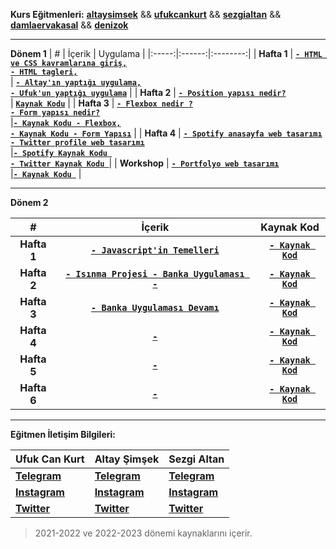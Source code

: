 **Kurs Eğitmenleri:** [**altaysimsek**](https://github.com/altaysimsek) && [**ufukcankurt**](https://github.com/ufukcankurt) && [**sezgialtan**](https://github.com/Szqii) && [**damlaervakasal**](https://github.com/damlaervakasal) && [**denizok**](https://github.com/DenizOk20)

---

**Dönem 1**
| # | İçerik | Uygulama |
|:-----:|:------:|:--------:|
| **Hafta 1** | [**`- HTML ve CSS kavramlarına giriş,`**<br>**`- HTML tagleri,`**<br>](_data/_documents/week_1/README.md) | **[`- Altay'ın yaptığı uygulama,`](https://codepen.io/asimsek/pen/mdMPGJg)**<br>**[`- Ufuk'un yaptığı uygulama`](https://codepen.io/ufukcankurt/pen/yLoVEYM?editors=1100)** |
| **Hafta 2** | [**`- Position yapısı nedir?`**<br>](_data/_documents/week_2/README.md) | [**`Kaynak Kodu`**](_data/_examples/week_2/) |
| **Hafta 3** | **[`- Flexbox nedir ?`<br>`- Form yapısı nedir?`<br>](_data/_documents/week_3/README.md)** |[**`- Kaynak Kodu - Flexbox,`**](_data/_examples/week_3/Flex) **<br>** [**`- Kaynak Kodu - Form Yapısı`**](_data/_examples/week_3/Form) |
| **Hafta 4** | **[`- Spotify anasayfa web tasarımı`<br>](_data/_documents/week_4/README.md)** **[`- Twitter profile web tasarımı`<br>](_data/_documents/week_4_2022/README.md)** |[**`- Spotify Kaynak Kodu `**](_data/_examples/week_4) <br> [**`- Twitter Kaynak Kodu `**](_data/_examples/week_4_2022)|
| **Workshop** | **[`- Portfolyo web tasarımı`<br>](_data/_documents/workshop/README.md)** |[**`- Kaynak Kodu `**](_data/_examples/workshop) |

---

**Dönem 2**

|      #      |                                       İçerik                                       |                   Kaynak Kod                    |
| :---------: | :--------------------------------------------------------------------------------: | :---------------------------------------------: |
| **Hafta 1** |       [**`- Javascript'in Temelleri`**](_jsdata/_documents/week_1/README.md)       | [**`- Kaynak Kod`**](_jsdata/_examples/week_1/) |
| **Hafta 2** | [**`- Isınma Projesi - Banka Uygulaması -`**](_jsdata/_documents/week_2/README.md) | [**`- Kaynak Kod`**](_jsdata/_examples/week_2/) |
| **Hafta 3** |       [**`- Banka Uygulaması Devamı`**](_jsdata/_documents/week_3/README.md)       | [**`- Kaynak Kod`**](_jsdata/_examples/week_2/) |
| **Hafta 4** |                                    **[`-`]()**                                     |             [**`- Kaynak Kod`**]()              |
| **Hafta 5** |                                    **[`-`]()**                                     |             [**`- Kaynak Kod`**]()              |
| **Hafta 6** |                                    **[`-`]()**                                     |             [**`- Kaynak Kod`**]()              |

---

**Eğitmen İletişim Bilgileri:**

| **Ufuk Can Kurt**                                        | **Altay Şimşek**                                          | **Sezgi Altan**                                       |
| -------------------------------------------------------- | --------------------------------------------------------- | ----------------------------------------------------- |
| [**Telegram**](https://t.me/ufukcankurt/)                | [**Telegram**](https://t.me/altitans/)                    | [**Telegram**](https://t.me/sezgiwtf/)                |
| [**Instagram**](https://www.instagram.com/ufukcankurt_/) | [**Instagram**](https://www.instagram.com/altay.simsekk/) | [**Instagram**](https://www.instagram.com/sezgi.wtf/) |
| [**Twitter**](https://twitter.com/ufukcankurt_/)         | [**Twitter**](https://twitter.com/altitans/)              | [**Twitter**](https://twitter.com/sezgiwtf/)          |

>2021-2022 ve 2022-2023 dönemi kaynaklarını içerir.